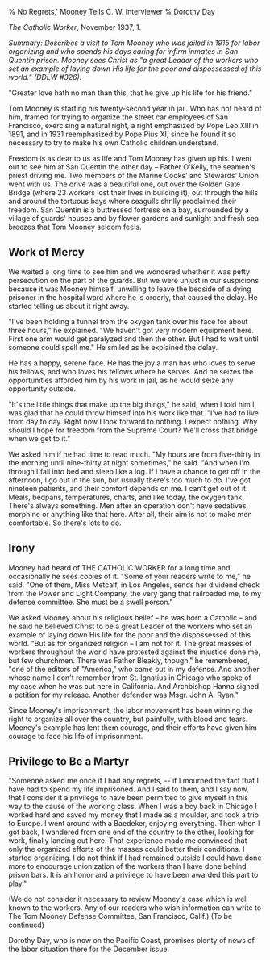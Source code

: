 % No Regrets,' Mooney Tells C. W. Interviewer
% Dorothy Day

*The Catholic Worker*, November 1937, 1.

*Summary: Describes a visit to Tom Mooney who was jailed in 1915 for
labor organizing and who spends his days caring for infirm inmates in
San Quentin prison. Mooney sees Christ as "a great Leader of the workers
who set an example of laying down His life for the poor and dispossessed
of this world." (DDLW \#326).*


"Greater love hath no man than this, that he give up his life for his
friend."

Tom Mooney is starting his twenty-second year in jail. Who has not heard
of him, framed for trying to organize the street car employees of San
Francisco, exercising a natural right, a right emphasized by Pope Leo
XIII in 1891, and in 1931 reemphasized by Pope Pius XI, since he found
it so necessary to try to make his own Catholic children understand.

Freedom is as dear to us as life and Tom Mooney has given up his. I went
out to see him at San Quentin the other day – Father O'Kelly, the
seamen's priest driving me. Two members of the Marine Cooks' and
Stewards' Union went with us. The drive was a beautiful one, out over
the Golden Gate Bridge (where 23 workers lost their lives in building
it), out through the hills and around the tortuous bays where seagulls
shrilly proclaimed their freedom. San Quentin is a buttressed fortress
on a bay, surrounded by a village of guards' houses and by flower
gardens and sunlight and fresh sea breezes that Tom Mooney seldom feels.

Work of Mercy
---

We waited a long time to see him and we wondered whether it was petty
persecution on the part of the guards. But we were unjust in our
suspicions because it was Mooney himself, unwilling to leave the bedside
of a dying prisoner in the hospital ward where he is orderly, that
caused the delay. He started telling us about it right away.

"I've been holding a funnel from the oxygen tank over his face for about
three hours," he explained. "We haven't got very modern equipment here.
First one arm would get paralyzed and then the other. But I had to wait
until someone could spell me." He smiled as he explained the delay.

He has a happy, serene face. He has the joy a man has who loves to serve
his fellows, and who loves his fellows where he serves. And he seizes
the opportunities afforded him by his work in jail, as he would seize
any opportunity outside.

"It's the little things that make up the big things," he said, when I
told him I was glad that he could throw himself into his work like that.
"I've had to live from day to day. Right now I look forward to nothing.
I expect nothing. Why should I hope for freedom from the Supreme Court?
We'll cross that bridge when we get to it."

We asked him if he had time to read much. "My hours are from five-thirty
in the morning until nine-thirty at night sometimes," he said. "And when
I'm through I fall into bed and sleep like a log. If I have a chance to
get off in the afternoon, I go out in the sun, but usually there's too
much to do. I've got nineteen patients, and their comfort depends on me.
I can't get out of it. Meals, bedpans, temperatures, charts, and like
today, the oxygen tank. There's always something. Men after an operation
don't have sedatives, morphine or anything like that here. After all,
their aim is not to make men comfortable. So there's lots to do.

Irony
---

Mooney had heard of THE CATHOLIC WORKER for a long time and occasionally
he sees copies of it. "Some of your readers write to me," he said. "One
of them, Miss Metcalf, in Los Angeles, sends her dividend check from the
Power and Light Company, the very gang that railroaded me, to my defense
committee. She must be a swell person."

We asked Mooney about his religious belief – he was born a Catholic –
and he said he believed Christ to be a great Leader of the workers who
set an example of laying down His life for the poor and the dispossessed
of this world. "But as for organized religion – I am not for it. The
great masses of workers throughout the world have protested against the
injustice done me, but few churchmen. There was Father Bleakly, though,"
he remembered, "one of the editors of "America," who came out in my
defense. And another whose name I don't remember from St. Ignatius in
Chicago who spoke of my case when he was out here in California. And
Archbishop Hanna signed a petition for my release. Another defender was
Msgr. John A. Ryan."

Since Mooney's imprisonment, the labor movement has been winning the
right to organize all over the country, but painfully, with blood and
tears. Mooney's example has lent them courage, and their efforts have
given him courage to face his life of imprisonment.

Privilege to Be a Martyr
---

"Someone asked me once if I had any regrets, -- if I mourned the fact
that I have had to spend my life imprisoned. And I said to them, and I
say now, that I consider it a privilege to have been permitted to give
myself in this way to the cause of the working class. When I was a boy
back in Chicago I worked hard and saved my money that I made as a
moulder, and took a trip to Europe. I went around with a Baedeker,
enjoying everything. Then when I got back, I wandered from one end of
the country to the other, looking for work, finally landing out here.
That experience made me convinced that only the organized efforts of the
masses could better their conditions. I started organizing. I do not
think if I had remained outside I could have done more to encourage
unionization of the workers than I have done behind prison bars. It is
an honor and a privilege to have been awarded this part to play."

(We do not consider it necessary to review Mooney's case which is well
known to the workers. Any of our readers who wish information can write
to The Tom Mooney Defense Committee, San Francisco, Calif.) (To be
continued)

Dorothy Day, who is now on the Pacific Coast, promises plenty of news of
the labor situation there for the December issue.

